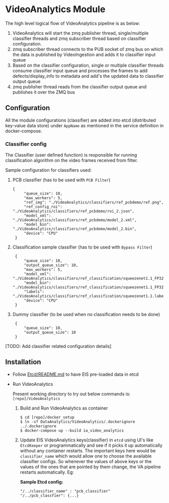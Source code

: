 # VideoAnalytics Module

The high level logical flow of VideoAnalytics pipeline is as below:

1. VideoAnalytics will start the zmq publisher thread, single/multiple classifier
   threads and zmq subscriber thread based on classifier configuration.
2. zmq subscriber thread connects to the PUB socket of zmq bus on which
   the data is published by VideoIngestion and adds it to classifier
   input queue
3. Based on the classifier configuration, single or multiple classifier
   threads consume classifier input queue and processes the frames to
   add defects/display_info to metadata and add's the updated data to
   classifier output queue
4. zmq publisher thread reads from the classifier output queue and
   publishes it over the ZMQ bus
    
## Configuration

All the module configurations (classifier) are added 
into etcd (distributed key-value data store) under `AppName` as mentioned in the
service definition in docker-compose.

### Classifier config

The Classifier (user defined function) is responsible for running classification
algorithm on the video frames received from filter. 

Sample configuration for classifiers used:
1. PCB classifier (has to be used with `PCB Filter`)
   ```
   {
        "queue_size": 10,
        "max_workers": 5,
        "ref_img": "./VideoAnalytics/classifiers/ref_pcbdemo/ref.png",
        "ref_config_roi": "./VideoAnalytics/classifiers/ref_pcbdemo/roi_2.json",
        "model_xml": "./VideoAnalytics/classifiers/ref_pcbdemo/model_2.xml",
        "model_bin": "./VideoAnalytics/classifiers/ref_pcbdemo/model_2.bin",
        "device": "CPU"
    }      
    ```
2. Classification sample classifier (has to be used with `Bypass Filter`)
   ```
    {
        "queue_size": 10,
        "output_queue_size": 10,
        "max_workers": 5,
        "model_xml": "./VideoAnalytics/classifiers/ref_classification/squeezenet1.1_FP32.xml",
        "model_bin": "./VideoAnalytics/classifiers/ref_classification/squeezenet1.1_FP32.bin",
        "labels": "./VideoAnalytics/classifiers/ref_classification/squeezenet1.1.labels",
        "device": "CPU"
    }
   ```
3. Dummy classifier (to be used when no classification needs to be done)
   ```
    {
        "queue_size": 10,
        "output_queue_size": 10
    }
   ```    

[TODO: Add classifier related configuration details]


## Installation

* Follow [Etcd/README.md](../Etcd/README.md) to have EIS pre-loaded data in
  etcd

* Run VideoAnalytics

  Present working directory to try out below commands is: `[repo]/VideoAnalytics`

    1. Build and Run VideoAnalytics as container
        ```
        $ cd [repo]/docker_setup
        $ ln -sf DataAnalytics/VideoAnalytics/.dockerignore ../.dockerignore
        $ docker-compose up --build ia_video_analytics
        ```
    2. Update EIS VideoAnalytics keys(classifier) in `etcd` using UI's
       like `EtcdKeeper` or programmatically and see if it picks it up 
       automatically without any container restarts. The important keys here
       would be `classifier_name` which would allow one to
       choose the available classifier configs. So whenever the values
       of above keys or the values of the ones that are pointed by them change, 
       the VA pipeline restarts automatically.
       Eg: <br>
       
       **Sample Etcd config:**
       ```
       "/../classifier_name" : "pcb_classifier"
       "/../pcb_classfier": {...}
       ```

